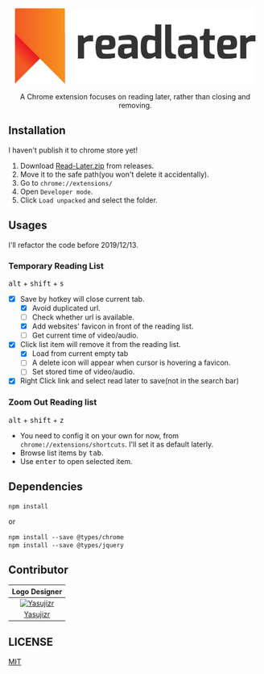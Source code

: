 <p align="center">
  <img src="src/images/logotype.png" alt="Read Later Logo" height="150px">
</p>

<p align="center">  
  A Chrome extension focuses on reading later, rather than closing and removing.
</p>

## Installation
I haven't publish it to chrome store yet!
1. Download [Read-Later.zip](https://github.com/WillBChang/readlater/releases/latest) from releases.
2. Move it to the safe path(you won't delete it accidentally).
3. Go to `chrome://extensions/`
4. Open `Developer mode`.
5. Click `Load unpacked` and select the folder.

## Usages
I'll refactor the code before 2019/12/13.
### **Temporary** Reading List
<kbd>alt</kbd> + <kbd>shift</kbd> + <kbd>s</kbd>
- [x] Save by hotkey will close current tab.
  - [x] Avoid duplicated url.
  - [ ] Check whether url is available.
  - [x] Add websites' favicon in front of the reading list.
  - [ ] Get current time of video/audio.
- [x] Click list item will remove it from the reading list.
  - [x] Load from current empty tab
  - [ ] A delete icon will appear when cursor is hovering a favicon.
  - [ ] Set stored time of video/audio.
- [x] Right Click link and select read later to save(not in the search bar)

### Zoom Out Reading list
<kbd>alt</kbd> + <kbd>shift</kbd> + <kbd>z</kbd>

- You need to config it on your own for now, from `chrome://extensions/shortcuts`. I'll set it as default laterly. 
- Browse list items by <kbd>tab</kbd>.
- Use <kbd>enter</kbd> to open selected item.

## Dependencies
```
npm install
```
or

```
npm install --save @types/chrome
npm install --save @types/jquery
```

## Contributor
| Logo Designer |
| :---: |
| [![Yasujizr](https://avatars0.githubusercontent.com/u/36993664?s=88&v=4)](https://github.com/Yasujizr) |
| [Yasujizr](https://github.com/Yasujizr) |

## LICENSE
[MIT](LICENSE)

